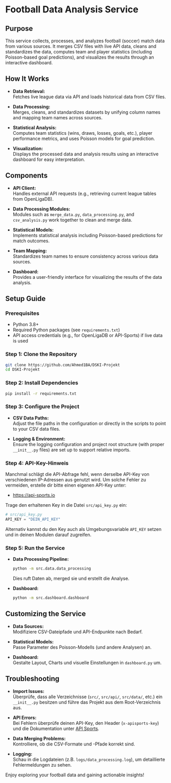 # Football Data Analysis Service

## Purpose

This service collects, processes, and analyzes football (soccer) match data from various sources. It merges CSV files with live API data, cleans and standardizes the data, computes team and player statistics (including Poisson-based goal predictions), and visualizes the results through an interactive dashboard.

## How It Works

- **Data Retrieval:**  
  Fetches live league data via API and loads historical data from CSV files.

- **Data Processing:**  
  Merges, cleans, and standardizes datasets by unifying column names and mapping team names across sources.

- **Statistical Analysis:**  
  Computes team statistics (wins, draws, losses, goals, etc.), player performance metrics, and uses Poisson models for goal prediction.

- **Visualization:**  
  Displays the processed data and analysis results using an interactive dashboard for easy interpretation.

## Components

- **API Client:**  
  Handles external API requests (e.g., retrieving current league tables from OpenLigaDB).

- **Data Processing Modules:**  
  Modules such as `merge_data.py`, `data_processing.py`, and `csv_analysis.py` work together to clean and merge data.

- **Statistical Models:**  
  Implements statistical analysis including Poisson-based predictions for match outcomes.

- **Team Mapping:**  
  Standardizes team names to ensure consistency across various data sources.

- **Dashboard:**  
  Provides a user-friendly interface for visualizing the results of the data analysis.

## Setup Guide

### Prerequisites

- Python 3.8+
- Required Python packages (see `requirements.txt`)
- API access credentials (e.g., for OpenLigaDB or API-Sports) if live data is used

### Step 1: Clone the Repository

```bash
git clone https://github.com/Ahmed1BA/DSKI-Projekt
cd DSKI-Projekt
```

### Step 2: Install Dependencies

```bash
pip install -r requirements.txt
```

### Step 3: Configure the Project

- **CSV Data Paths:**  
  Adjust the file paths in the configuration or directly in the scripts to point to your CSV data files.

- **Logging & Environment:**  
  Ensure the logging configuration and project root structure (with proper `__init__.py` files) are set up to support relative imports.

### Step 4: API-Key-Hinweis

Manchmal schlägt die API-Abfrage fehl, wenn derselbe API-Key von verschiedenen IP-Adressen aus genutzt wird. Um solche Fehler zu vermeiden, erstelle dir bitte einen eigenen API-Key unter:

- https://api-sports.io

Trage den erhaltenen Key in die Datei `src/api_key.py` ein:

```python
# src/api_key.py
API_KEY = "DEIN_API_KEY"
```

Alternativ kannst du den Key auch als Umgebungsvariable `API_KEY` setzen und in deinen Modulen darauf zugreifen.

### Step 5: Run the Service

- **Data Processing Pipeline:**  
  ```bash
  python -m src.data.data_processing
  ```
  Dies ruft Daten ab, merged sie und erstellt die Analyse.

- **Dashboard:**  
  ```bash
  python -m src.dashboard.dashboard
  ```

## Customizing the Service

- **Data Sources:**  
  Modifiziere CSV-Dateipfade und API-Endpunkte nach Bedarf.

- **Statistical Models:**  
  Passe Parameter des Poisson-Modells (und andere Analysen) an.

- **Dashboard:**  
  Gestalte Layout, Charts und visuelle Einstellungen in `dashboard.py` um.

## Troubleshooting

- **Import Issues:**  
  Überprüfe, dass alle Verzeichnisse (`src/`, `src/api/`, `src/data/`, etc.) ein `__init__.py` besitzen und führe das Projekt aus dem Root-Verzeichnis aus.

- **API Errors:**  
  Bei Fehlern überprüfe deinen API-Key, den Header (`x-apisports-key`) und die Dokumentation unter [API Sports](https://api-sports.io).

- **Data Merging Problems:**  
  Kontrolliere, ob die CSV-Formate und -Pfade korrekt sind.

- **Logging:**  
  Schau in die Logdateien (z.B. `logs/data_processing.log`), um detaillierte Fehlermeldungen zu sehen.

Enjoy exploring your football data and gaining actionable insights!

